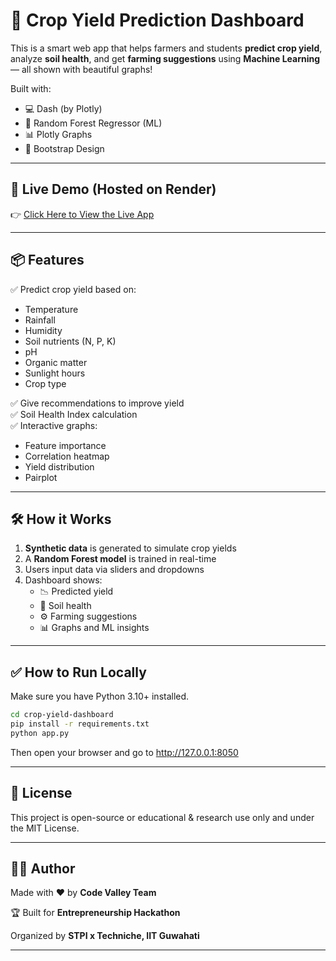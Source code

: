 # 🌾 Crop Yield Prediction Dashboard

This is a smart web app that helps farmers and students **predict crop yield**, analyze **soil health**, and get **farming suggestions** using **Machine Learning** — all shown with beautiful graphs!

Built with:
- 💻 Dash (by Plotly)
- 🧠 Random Forest Regressor (ML)
- 📊 Plotly Graphs
- 🎨 Bootstrap Design

---

## 🚀 Live Demo (Hosted on Render)

👉 [Click Here to View the Live App](https://crop-yield-prediction-dashboard.onrender.com/)  

---

## 📦 Features

✅ Predict crop yield based on:
- Temperature
- Rainfall
- Humidity
- Soil nutrients (N, P, K)
- pH
- Organic matter
- Sunlight hours
- Crop type

✅ Give recommendations to improve yield  
✅ Soil Health Index calculation  
✅ Interactive graphs:
- Feature importance
- Correlation heatmap
- Yield distribution
- Pairplot

---

## 🛠️ How it Works

1. **Synthetic data** is generated to simulate crop yields  
2. A **Random Forest model** is trained in real-time  
3. Users input data via sliders and dropdowns  
4. Dashboard shows:
   - 📉 Predicted yield
   - 🌱 Soil health
   - ⚙️ Farming suggestions
   - 📊 Graphs and ML insights

---

## ✅ How to Run Locally

Make sure you have Python 3.10+ installed.

```bash
cd crop-yield-dashboard
pip install -r requirements.txt
python app.py
```

Then open your browser and go to http://127.0.0.1:8050

---

## 📜 License
This project is open-source or educational & research use only and under the MIT License.

---

## 👨‍💻 Author

Made with ❤️ by **Code Valley Team**

🏆 Built for **Entrepreneurship Hackathon**

Organized by **STPI x Techniche, IIT Guwahati**

---
